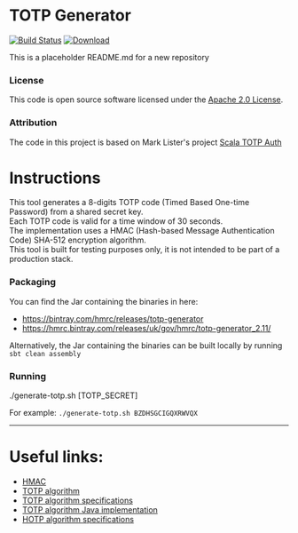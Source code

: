 
# TOTP Generator

[![Build Status](https://travis-ci.org/hmrc/totp-generator.svg?branch=master)](https://travis-ci.org/hmrc/totp-generator) [ ![Download](https://api.bintray.com/packages/hmrc/releases/totp-generator/images/download.svg) ](https://bintray.com/hmrc/releases/totp-generator/_latestVersion)

This is a placeholder README.md for a new repository

### License

This code is open source software licensed under the [Apache 2.0 License]("http://www.apache.org/licenses/LICENSE-2.0.html").

### Attribution

The code in this project is based on Mark Lister's project [Scala TOTP Auth](https://github.com/marklister/scala-totp-auth)

# Instructions

This tool generates a 8-digits TOTP code (Timed Based One-time Password) from a shared secret key.
<br />
Each TOTP code is valid for a time window of 30 seconds.
<br />
The implementation uses a HMAC (Hash-based Message Authentication Code) SHA-512 encryption algorithm.
<br />
This tool is built for testing purposes only, it is not intended to be part of a production stack.
<br />

### Packaging

You can find the Jar containing the binaries in here:
* https://bintray.com/hmrc/releases/totp-generator
* https://hmrc.bintray.com/releases/uk/gov/hmrc/totp-generator_2.11/

Alternatively, the Jar containing the binaries can be built locally by running `sbt clean assembly`


### Running

./generate-totp.sh [TOTP_SECRET]

For example: `./generate-totp.sh BZDHSGCIGQXRWVQX`


***

# Useful links:

* [HMAC](https://en.wikipedia.org/wiki/Hash-based_message_authentication_code)
* [TOTP algorithm](https://en.wikipedia.org/wiki/Time-based_One-time_Password_Algorithm)
* [TOTP algorithm specifications](https://tools.ietf.org/html/rfc6238)
* [TOTP algorithm Java implementation](https://tools.ietf.org/html/rfc6238#appendix-A)
* [HOTP algorithm specifications](https://tools.ietf.org/html/rfc4226)
